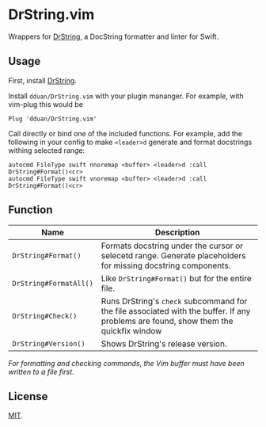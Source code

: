 # DrString.vim

Wrappers for [DrString][], a DocString formatter and linter for Swift.

[DrString]: https://github.com/dduan/DrString

## Usage

First, install [DrString](https://github.com/dduan/DrString/blob/master/Documentation/GettingStarted.md#install).

Install `dduan/DrString.vim` with your plugin mananger. For example, with
vim-plug this would be

```vim
Plug 'dduan/DrString.vim'
```

Call directly or bind one of the included functions. For example, add the
following in your config to make `<leader>d` generate and format docstrings
withing selected range:

```vim
autocmd FileType swift nnoremap <buffer> <leader>d :call DrString#Format()<cr>
autocmd FileType swift vnoremap <buffer> <leader>d :call DrString#Format()<cr>
```

## Function


| Name | Description |
| ---- | ----------- |
| `DrString#Format()` | Formats docstring under the cursor or selecetd range. Generate placeholders for missing docstring components. |
| `DrString#FormatAll()` | Like `DrString#Format()` but for the entire file. |
| `DrString#Check()` | Runs DrString's `check` subcommand for the file associated with the buffer. If any problems are found, show them the quickfix window|
| `DrString#Version()` | Shows DrString's release version. |

_For formatting and checking commands, the Vim buffer must have been written to
a file first_.

## License

[MIT](LICENSE.md).
